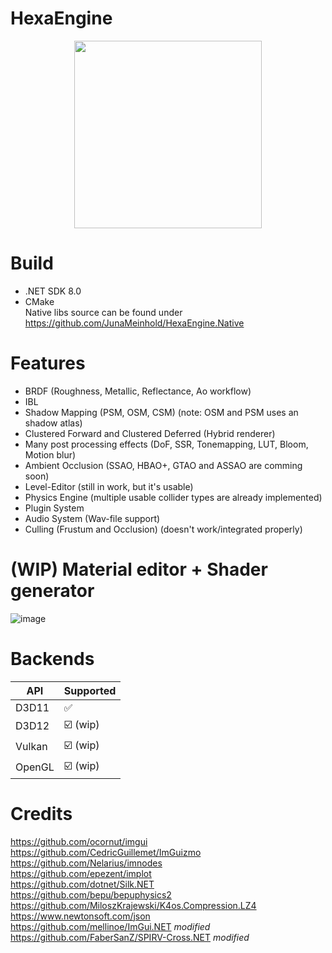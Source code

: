 # HexaEngine
<p align="center">
  <img width="300" height="300" src="https://raw.githubusercontent.com/JunaMeinhold/HexaEngine/master/icon.png">
</p>

# Build
- .NET SDK 8.0
- CMake<br/>
Native libs source can be found under https://github.com/JunaMeinhold/HexaEngine.Native

# Features
- BRDF (Roughness, Metallic, Reflectance, Ao workflow)
- IBL
- Shadow Mapping (PSM, OSM, CSM) (note: OSM and PSM uses an shadow atlas)
- Clustered Forward and Clustered Deferred (Hybrid renderer)
- Many post processing effects (DoF, SSR, Tonemapping, LUT, Bloom, Motion blur)
- Ambient Occlusion (SSAO, HBAO+, GTAO and ASSAO are comming soon)
- Level-Editor (still in work, but it's usable)
- Physics Engine (multiple usable collider types are already implemented)
- Plugin System
- Audio System (Wav-file support)
- Culling (Frustum and Occlusion) (doesn't work/integrated properly)

# (WIP) Material editor + Shader generator
![image](https://github.com/JunaMeinhold/HexaEngine/assets/46632782/8a3acc3d-3fad-4083-88fd-3613ffd6b30f)

# Backends
| API     | Supported          |
| ------- | ------------------ |
| D3D11   | :white_check_mark: |
| D3D12   | :ballot_box_with_check: (wip) |
| Vulkan  | :ballot_box_with_check: (wip) |
| OpenGL  | :ballot_box_with_check: (wip) |

# Credits
https://github.com/ocornut/imgui  
https://github.com/CedricGuillemet/ImGuizmo  
https://github.com/Nelarius/imnodes  
https://github.com/epezent/implot  
https://github.com/dotnet/Silk.NET  
https://github.com/bepu/bepuphysics2  
https://github.com/MiloszKrajewski/K4os.Compression.LZ4  
https://www.newtonsoft.com/json  
https://github.com/mellinoe/ImGui.NET *modified*  
https://github.com/FaberSanZ/SPIRV-Cross.NET *modified*  
